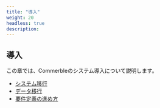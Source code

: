 ```yaml
---
title: "導入"
weight: 20
headless: true
description: 
---
```

<div class="hero" style="background-image:url('introduction.jpeg')">
  <h2>
    <span class="hero-span">導入</span>
  </h2>
</div>

この章では、Commerbleのシステム導入について説明します。

- [システム移行](system-migration/)
- [データ移行](data-migration/)
- [要件定義の進め方](requirement-definition/)